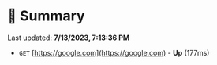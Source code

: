 # 📖 Summary
Last updated: **7/13/2023, 7:13:36 PM**

- `GET` [https://google.com](https://google.com) - **Up** (177ms)
